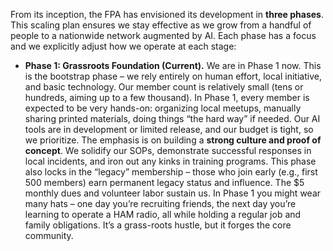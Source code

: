 From its inception, the FPA has envisioned its development in **three phases**. This scaling plan ensures we stay effective as we grow from a handful of people to a nationwide network augmented by AI. Each phase has a focus and we explicitly adjust how we operate at each stage:  
- **Phase 1: Grassroots Foundation (Current).** We are in Phase 1 now. This is the bootstrap phase – we rely entirely on human effort, local initiative, and basic technology. Our member count is relatively small (tens or hundreds, aiming up to a few thousand). In Phase 1, every member is expected to be very hands-on: organizing local meetups, manually sharing printed materials, doing things “the hard way” if needed. Our AI tools are in development or limited release, and our budget is tight, so we prioritize. The emphasis is on building a **strong culture and proof of concept**. We solidify our SOPs, demonstrate successful responses in local incidents, and iron out any kinks in training programs. This phase also locks in the “legacy” membership – those who join early (e.g., first 500 members) earn permanent legacy status and influence. The $5 monthly dues and volunteer labor sustain us. In Phase 1 you might wear many hats – one day you’re recruiting friends, the next day you’re learning to operate a HAM radio, all while holding a regular job and family obligations. It’s a grass-roots hustle, but it forges the core community.
